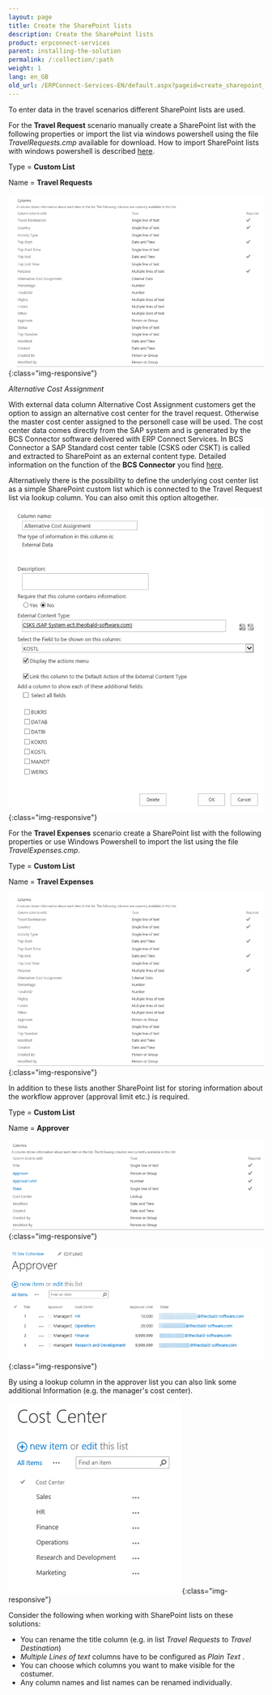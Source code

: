 ```yaml
---
layout: page
title: Create the SharePoint lists
description: Create the SharePoint lists
product: erpconnect-services
parent: installing-the-solution
permalink: /:collection/:path
weight: 1
lang: en_GB
old_url: /ERPConnect-Services-EN/default.aspx?pageid=create_sharepoint_lists
---
```


To enter data in the travel scenarios different SharePoint lists are used.  

For the **Travel Request** scenario manually create a SharePoint list with the following properties or import the list via windows powershell using the file *TravelRequests.cmp* available for download. How to import SharePoint lists with windows powershell is described [here](https://technet.microsoft.com/en-gb/library/ee428322.aspx).  


Type = **Custom List**
 
Name = **Travel Requests**

![ECS-Nintex-TravelScenarios4](/img/content/ECS-Nintex-TravelScenarios4.png){:class="img-responsive"}

*Alternative Cost Assignment*

With external data column Alternative Cost Assignment customers get the option to assign an alternative cost center for the travel request. Otherwise the master cost center assigned to the personell case will be used. The cost center data comes directly from the SAP system and is generated by the BCS Connector software delivered with ERP Connect Services. In BCS Connector a SAP Standard cost center table (CSKS oder CSKT) is called and extracted to SharePoint as an external content type. Detailed information on the function of the **BCS Connector** you find [here](../../../../../ecs/bcs-connector).     

Alternatively there is the possibility to define the underlying cost center list as a simple SharePoint custom list which is connected to the Travel Request list via lookup column. You can also omit this option altogether.    

![ECS-Nintex-TravelScenarios3](/img/content/ECS-Nintex-TravelScenarios3.png){:class="img-responsive"}

For the **Travel Expenses** scenario create a SharePoint list with the following properties or use Windows Powershell to import the list using the file *TravelExpenses.cmp*. 
  

Type = **Custom List**

Name = **Travel Expenses** 

![ECS-Nintex-TravelScenarios4](/img/content/ECS-Nintex-TravelScenarios4.png){:class="img-responsive"}

In addition to these lists another SharePoint list for storing information about the workflow approver (approval limit etc.) is required. 
  

Type = **Custom List**

Name = **Approver**

![ECS-Nintex-TravelScenarios12](/img/content/ECS-Nintex-TravelScenarios12.png){:class="img-responsive"}

![ECS-Nintex-TravelScenarios11](/img/content/ECS-Nintex-TravelScenarios11.png){:class="img-responsive"}

By using a lookup column in the approver list you can also link some additional Information (e.g. the manager's cost center).  

![ECS-Nintex-TravelScenarios13](/img/content/ECS-Nintex-TravelScenarios13.png){:class="img-responsive"}

Consider the following when working with SharePoint lists on these solutions: 

- You can rename the title column (e.g. in list *Travel Requests* to *Travel Destination*)
- *Multiple Lines of text* columns have to be configured as *Plain Text* .
- You can choose which columns you want to make visible for the costumer.
- Any column names and list names can be renamed individually. 